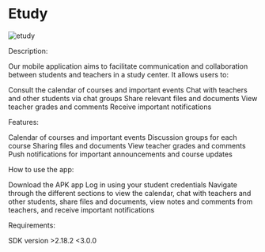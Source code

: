# Etudy

![etudy](https://user-images.githubusercontent.com/90092056/212763292-48df298f-1fa2-4050-807d-e33175e22e59.png)


Description:

Our mobile application aims to facilitate communication and collaboration between students and teachers in a study center. It allows users to:

 Consult the calendar of courses and important events
 Chat with teachers and other students via chat groups
 Share relevant files and documents
 View teacher grades and comments
 Receive important notifications

Features:

 Calendar of courses and important events
 Discussion groups for each course
 Sharing files and documents
 View teacher grades and comments
 Push notifications for important announcements and course updates

How to use the app:

 Download the APK app
 Log in using your student credentials
 Navigate through the different sections to view the calendar, chat with teachers and other students, share files and documents, view notes and comments from   teachers, and receive important notifications
 
 
Requirements:

  SDK version >2.18.2 <3.0.0

  
